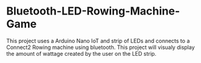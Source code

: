 # Bluetooth-LED-Rowing-Machine-Game
This project uses a Arduino Nano IoT and strip of LEDs and connects to a Connect2 Rowing machine using bluetooth. This project will visualy display the amount of wattage created by the user on the LED strip.
